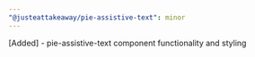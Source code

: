 ```yaml
---
"@justeattakeaway/pie-assistive-text": minor
---
```


[Added] - pie-assistive-text component functionality and styling
